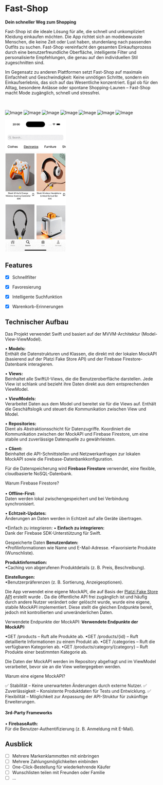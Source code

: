 # Fast-Shop

**Dein schneller Weg zum Shopping**

Fast-Shop ist die ideale Lösung für alle, die schnell und unkompliziert Kleidung einkaufen möchten. Die App richtet sich an modebewusste Menschen, die keine Zeit oder Lust haben, stundenlang nach passenden Outfits zu suchen. Fast-Shop vereinfacht den gesamten Einkaufsprozess durch eine benutzerfreundliche Oberfläche, intelligente Filter und personalisierte Empfehlungen, die genau auf den individuellen Stil zugeschnitten sind.

Im Gegensatz zu anderen Plattformen setzt Fast-Shop auf maximale Einfachheit und Geschwindigkeit: Keine unnötigen Schritte, sondern ein Einkaufserlebnis, das sich auf das Wesentliche konzentriert. Egal ob für den Alltag, besondere Anlässe oder spontane Shopping-Launen – Fast-Shop macht Mode zugänglich, schnell und stressfrei.
<br><br><br>

<p>

![Image](https://github.com/user-attachments/assets/3e06fcd3-b6ec-4ea0-90b5-ebd0d153da86)  ![Image](https://github.com/user-attachments/assets/f7494ab8-9582-4ed1-8b07-9a77d9a380fc) ![Image](https://github.com/user-attachments/assets/38496f9c-ba6c-4730-aa77-6f4bb42c6e6a) ![Image](https://github.com/user-attachments/assets/1c81eeeb-5477-4716-a9ff-68d4a8fd8b74) 
![Image](https://github.com/user-attachments/assets/1e666fb0-b7b2-4a2d-8b46-48fd3452e233)
![Image](https://github.com/user-attachments/assets/cb67e0dd-904a-4a48-8f0c-524784c74c55) ![Image](https://github.com/user-attachments/assets/14f2b00d-e544-4413-bc70-eb5f102579b2) 
  <!--<img src="./img/SearchView.png" width="200"> -->
 <img src="./sheet.gif" width="200"> 

</p>


## Features
<!-- Hier kommen alle Features rein, welche deine App bietet. -->

- [x] Schnellfilter
- [x] Favoresierung
- [x] Intelligente Suchfunktion
- [x] Warenkorb-Erinnerungen


## Technischer Aufbau

Das Projekt verwendet Swift und basiert auf der MVVM-Architektur (Model-View-ViewModel).

• <b>Models:</b><br>
Enthält die Datenstrukturen und Klassen, die direkt mit der lokalen MockAPI (basierend auf der Platzi Fake Store API) und der Firebase Firestore-Datenbank interagieren.


• <b>Views:</b><br>
Beinhaltet alle SwiftUI-Views, die die Benutzeroberfläche darstellen. Jede View ist schlank und bezieht ihre Daten direkt aus dem entsprechenden ViewModel.

• <b>ViewModels:</b><br>
Verarbeitet Daten aus dem Model und bereitet sie für die Views auf.
Enthält die Geschäftslogik und steuert die Kommunikation zwischen View und Model.

• <b>Repositories:</b><br>
Dient als Abstraktionsschicht für Datenzugriffe. Koordiniert die Kommunikation zwischen der MockAPI und Firebase Firestore, um eine stabile und zuverlässige Datenquelle zu gewährleisten.

• <b>Client:</b><br>
Beinhaltet die API-Schnittstellen und Netzwerkanfragen zur lokalen MockAPI sowie die Firebase-Datenbankkonfiguration.
<br>

Für die Datenspeicherung wird <b>Firebase Firestore</b> verwendet, eine flexible, cloudbasierte NoSQL-Datenbank.

Warum Firebase Firestore?
<br><br>
• <b>Offline-First:</b><br>
Daten werden lokal zwischengespeichert und bei Verbindung synchronisiert.

• <b>Echtzeit-Updates:</b><br>
Änderungen an Daten werden in Echtzeit auf alle Geräte übertragen.

•Einfach zu integrieren:
• <b>Einfach zu integrieren:</b><br>
Dank der Firebase SDK-Unterstützung für Swift.

Gespeicherte Daten
<b>Benutzerdaten:</b><br>
•Profilinformationen wie Name und E-Mail-Adresse.
•Favorisierte Produkte (Wunschliste).

<b>Produktinformation:</b><br>
•Caching von abgerufenen Produktdetails (z. B. Preis, Beschreibung).

<b>Einstellungen:</b><br>
•Benutzerpräferenzen (z. B. Sortierung, Anzeigeoptionen).

Die App verwendet eine eigene MockAPI, die auf Basis der [Platzi Fake Store API](https://fakeapi.platzi.com/en/rest/products/) erstellt wurde .
Da die öffentliche API frei zugänglich ist und häufig durch andere Nutzer verändert oder gelöscht wurde, wurde eine eigene, stabile MockAPI implementiert. Diese stellt die gleichen Endpunkte bereit, jedoch mit kontrollierten und unveränderlichen Daten.

Verwendete Endpunkte der MockAPI:
<b>Verwendete Endpunkte der MockAPI:</b><br>

•GET /products – Ruft alle Produkte ab.
•GET /products/{id} – Ruft detaillierte Informationen zu einem Produkt ab.
•GET /categories – Ruft die verfügbaren Kategorien ab.
•GET /products/category/{category} – Ruft Produkte einer bestimmten Kategorie ab.

Die Daten der MockAPI werden im Repository abgefragt und im ViewModel verarbeitet, bevor sie an die View weitergegeben werden.

Warum eine eigene MockAPI?

✅ Stabilität – Keine unerwarteten Änderungen durch externe Nutzer.
✅ Zuverlässigkeit – Konsistente Produktdaten für Tests und Entwicklung.
✅ Flexibilität – Möglichkeit zur Anpassung der API-Struktur für zukünftige Erweiterungen.

#### 3rd-Party Frameworks
• <b>FirebaseAuth:</b><br>
Für die Benutzer-Authentifizierung (z. B. Anmeldung mit E-Mail).
	

## Ausblick

- [ ] Mehrere Markenklammotten mit einbringen
- [ ] Mehrere Zahlungsmöglichkeiten einbinden
- [ ] One-Click-Bestellung für wiederkehrende Käufer
- [ ] Wunschlisten teilen mit Freunden oder Familie
- [ ] ...
